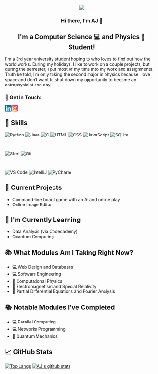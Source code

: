 <div id="header" align="center">
  <img src="https://github.com/AJWestley/AJWestley/assets/96372906/7b8f8627-fed0-4de8-9ba2-db03deca7508" width="1000"/>
</div>

<h3 align="center">
Hi there, I'm <a href="https://ajwestley.me" target="_blank" rel="noreferrer">AJ</a> 👋
</h3>
<h2 align="center">
I'm a Computer Science 💻 and Physics 🌌 Student!
</h2> 

I'm a 3rd year university student hoping to who loves to find out how the world works. During my holidays, I like to work on a couple projects, but 
during the semester, I put most of my time into my work and assignments. Truth be told, I'm only taking the second major in physics because I love 
space and don't want to shut down my opportunity to become an astrophysicist one day.

### 🤝 Get In Touch:
  <a href="https://www.linkedin.com/in/aj-westley-94b205258/"><img align="left" src="https://raw.githubusercontent.com/AJWestley/AJWestley/main/Images/linkedin.svg" alt="AJ | LinkedIn" width="21px"/></a>
  <a href="https://www.instagram.com/ajwestley88/"><img align="left" src="https://raw.githubusercontent.com/AJWestley/AJWestley/main/Images/instagram.svg" alt="AJ | Instagram" width="21px"/></a>
  
</br>

## 📝 Skills
![Python](https://img.shields.io/badge/Python-3776AB?style=for-the-badge&logo=python&logoColor=white)
![Java](https://img.shields.io/badge/Java-ED8B00?style=for-the-badge&logo=openjdk&logoColor=white)
![C](https://img.shields.io/badge/C-00599C?style=for-the-badge&logo=c&logoColor=white)
![HTML](https://img.shields.io/badge/HTML5-E34F26?style=for-the-badge&logo=html5&logoColor=white)
![CSS](https://img.shields.io/badge/CSS3-1572B6?style=for-the-badge&logo=css3&logoColor=white)
![JavaScript](https://img.shields.io/badge/JavaScript-F7DF1E?style=for-the-badge&logo=javascript&logoColor=black)
![SQLite](https://img.shields.io/badge/SQLite-07405E?style=for-the-badge&logo=sqlite&logoColor=white)

</br>

![Shell](https://img.shields.io/badge/Shell_Script-121011?style=for-the-badge&logo=gnu-bash&logoColor=white)
![Git](https://img.shields.io/badge/GIT-E44C30?style=for-the-badge&logo=git&logoColor=white)

</br>

![VS Code](https://img.shields.io/badge/Visual_Studio_Code-0078D4?style=for-the-badge&logo=visual%20studio%20code&logoColor=white)
![IntelliJ](https://img.shields.io/badge/IntelliJ_IDEA-000000.svg?style=for-the-badge&logo=intellij-idea&logoColor=white)
![PyCharm](https://img.shields.io/badge/PyCharm-000000.svg?&style=for-the-badge&logo=PyCharm&logoColor=white)

## 🔭 Current Projects
  - Command-line board game with an AI and online play
  - Online Image Editor

## 🌱 I'm Currently Learning
- Data Analysis (via Codecademy)
- Quantum Computing
  
## 📚 What Modules Am I Taking Right Now?
  - 💻 Web Design and Databases
  - 💻 Software Engineering
  - 🌌 Computational Physics
  - 🌌 Electromagnetism and Special Relativity
  - 🧮 Partial Differential Equations and Fourier Analysis

## 📚 Notable Modules I've Completed
  - 💻 Parallel Computing
  - 💻 Networks Programming
  - 🌌 Quantum Mechanics

## 📈 GitHub Stats 

[![Top Langs](https://github-readme-stats.vercel.app/api/top-langs?username=AJWestley&size_weight=0.2&count_weight=0.8&layout=donut-vertical&theme=algolia&hide=PowerShell,Shell,Batchfile,Xonsh)](https://github.com/AJWestley)
[![AJ's github stats](https://github-readme-stats.vercel.app/api?username=AJWestley&theme=algolia)](https://github.com/AJWestley)

